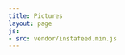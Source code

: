 ```yaml
---
title: Pictures
layout: page
js:
- src: vendor/instafeed.min.js
---
```


<section id="photogrid" class="grid grid-photos">
    
</section>